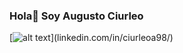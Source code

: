 ### Hola👋 Soy **Augusto Ciurleo**

[![alt text](https://github.com/Agas98/Agas98/blob/master/img/linkedin.ico"Linkedin")](linkedin.com/in/ciurleoa98/)
